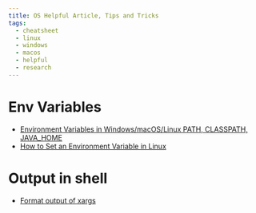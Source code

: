 ```yaml
---
title: OS Helpful Article, Tips and Tricks
tags:
  - cheatsheet
  - linux
  - windows
  - macos
  - helpful
  - research
---
```

# Env Variables

- [Environment Variables in Windows/macOS/Linux PATH, CLASSPATH, JAVA_HOME](https://www3.ntu.edu.sg/home/ehchua/programming/howto/Environment_Variables.html)
- [How to Set an Environment Variable in Linux](https://www.freecodecamp.org/news/how-to-set-an-environment-variable-in-linux/)

# Output in shell

- [Format output of xargs](https://unix.stackexchange.com/questions/89130/format-output-of-xargs) 